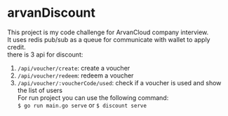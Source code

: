 # arvanDiscount

This project is my code challenge for ArvanCloud company interview.<br>
It uses redis pub/sub as a queue for communicate with wallet to apply credit.<br>
there is 3 api for discount:<br>
1. `/api/voucher/create`: create a voucher<br>
2. `/api/voucher/redeem`: redeem a voucher<br>
3. `/api/voucher/:voucherCode/used`: check if a voucher is used and show the list of users<br>
For run project you can use the following command:<br>
`$ go run main.go serve` or `$ discount serve`